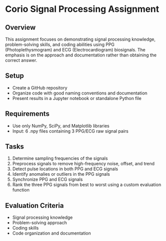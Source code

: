 # Corio Signal Processing Assignment

## Overview
This assignment focuses on demonstrating signal processing knowledge, problem-solving skills, and coding abilities using PPG (Photoplethysmogram) and ECG (Electrocardiogram) biosignals. The emphasis is on the approach and documentation rather than obtaining the correct answer.

## Setup
- Create a GitHub repository
- Organize code with good naming conventions and documentation
- Present results in a Jupyter notebook or standalone Python file

## Requirements
- Use only NumPy, SciPy, and Matplotlib libraries
- Input: 6 .npy files containing 3 PPG/ECG raw signal pairs

## Tasks
1. Determine sampling frequencies of the signals
2. Preprocess signals to remove high-frequency noise, offset, and trend
3. Detect pulse locations in both PPG and ECG signals
4. Identify anomalies or outliers in the PPG signals
5. Synchronize PPG and ECG signals
6. Rank the three PPG signals from best to worst using a custom evaluation function

## Evaluation Criteria
- Signal processing knowledge
- Problem-solving approach
- Coding skills
- Code organization and documentation

